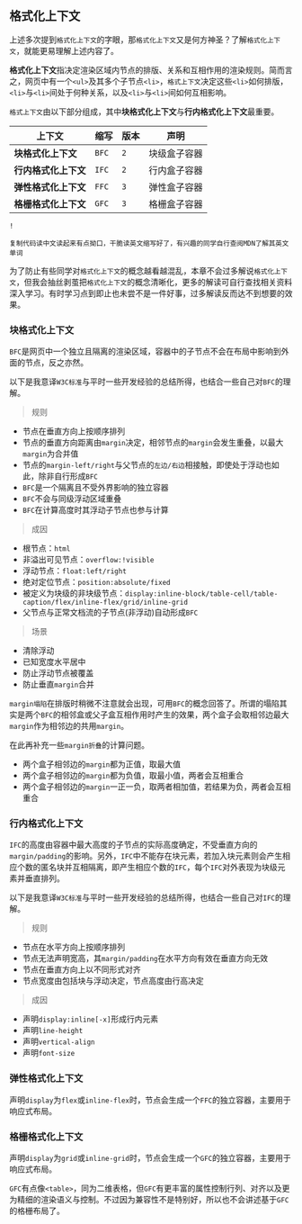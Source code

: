 ## 格式化上下文

上述多次提到`格式化上下文`的字眼，那`格式化上下文`又是何方神圣？了解`格式化上下文`，就能更易理解上述内容了。

**格式化上下文**指决定渲染区域内节点的排版、关系和互相作用的渲染规则。简而言之，网页中有一个`<ul>`及其多个子节点`<li>`，`格式上下文`决定这些`<li>`如何排版，`<li>`与`<li>`间处于何种关系，以及`<li>`与`<li>`间如何互相影响。

`格式上下文`由以下部分组成，其中**块格式化上下文**与**行内格式化上下文**最重要。

| 上下文               | 缩写  | 版本 | 声明         |
| -------------------- | ----- | ---- | ------------ |
| **块格式化上下文**   | `BFC` | `2`  | 块级盒子容器 |
| **行内格式化上下文** | `IFC` | `2`  | 行内盒子容器 |
| **弹性格式化上下文** | `FFC` | `3`  | 弹性盒子容器 |
| **格栅格式化上下文** | `GFC` | `3`  | 格栅盒子容器 |



```!
!

复制代码读中文读起来有点拗口，干脆读英文缩写好了，有兴趣的同学自行查阅MDN了解其英文单词
```

为了防止有些同学对`格式化上下文`的概念越看越混乱，本章不会过多解说`格式化上下文`，但我会抽丝剥茧把`格式化上下文`的概念清晰化，更多的解读可自行查找相关资料深入学习。有时学习点到即止也未尝不是一件好事，过多解读反而达不到想要的效果。

### 块格式化上下文

`BFC`是网页中一个独立且隔离的渲染区域，容器中的子节点不会在布局中影响到外面的节点，反之亦然。

以下是我意译`W3C标准`与平时一些开发经验的总结所得，也结合一些自己对`BFC`的理解。

> 规则

- 节点在垂直方向上按顺序排列
- 节点的垂直方向距离由`margin`决定，相邻节点的`margin`会发生重叠，以最大`margin`为合并值
- 节点的`margin-left/right`与父节点的`左边/右边`相接触，即使处于浮动也如此，除非自行形成`BFC`
- `BFC`是一个隔离且不受外界影响的独立容器
- `BFC`不会与同级浮动区域重叠
- `BFC`在计算高度时其浮动子节点也参与计算

> 成因

- 根节点：`html`
- 非溢出可见节点：`overflow:!visible`
- 浮动节点：`float:left/right`
- 绝对定位节点：`position:absolute/fixed`
- 被定义为块级的非块级节点：`display:inline-block/table-cell/table-caption/flex/inline-flex/grid/inline-grid`
- 父节点与正常文档流的子节点(非浮动)自动形成`BFC`

> 场景

- 清除浮动
- 已知宽度水平居中
- 防止浮动节点被覆盖
- 防止垂直`margin`合并

`margin塌陷`在排版时稍微不注意就会出现，可用`BFC`的概念回答了。所谓的塌陷其实是两个`BFC`的相邻盒或父子盒互相作用时产生的效果，两个盒子会取相邻边最大`margin`作为相邻边的共用`margin`。

在此再补充一些`margin折叠`的计算问题。

- 两个盒子相邻边的`margin`都为正值，取最大值
- 两个盒子相邻边的`margin`都为负值，取最小值，两者会互相重合
- 两个盒子相邻边的`margin`一正一负，取两者相加值，若结果为负，两者会互相重合

### 行内格式化上下文

`IFC`的高度由容器中最大高度的子节点的实际高度确定，不受垂直方向的`margin/padding`的影响。另外，`IFC`中不能存在块元素，若加入块元素则会产生相应个数的匿名块并互相隔离，即产生相应个数的`IFC`，每个`IFC`对外表现为块级元素并垂直排列。

以下是我意译`W3C标准`与平时一些开发经验的总结所得，也结合一些自己对`IFC`的理解。

> 规则

- 节点在水平方向上按顺序排列
- 节点无法声明宽高，其`margin/padding`在水平方向有效在垂直方向无效
- 节点在垂直方向上以不同形式对齐
- 节点宽度由包括块与浮动决定，节点高度由行高决定

> 成因

- 声明`display:inline[-x]`形成行内元素
- 声明`line-height`
- 声明`vertical-align`
- 声明`font-size`

### 弹性格式化上下文

声明`display`为`flex`或`inline-flex`时，节点会生成一个`FFC`的独立容器，主要用于响应式布局。

### 格栅格式化上下文

声明`display`为`grid`或`inline-grid`时，节点会生成一个`GFC`的独立容器，主要用于响应式布局。

`GFC`有点像`<table>`，同为二维表格，但`GFC`有更丰富的属性控制行列、对齐以及更为精细的渲染语义与控制。不过因为兼容性不是特别好，所以也不会讲述基于`GFC`的格栅布局了。

